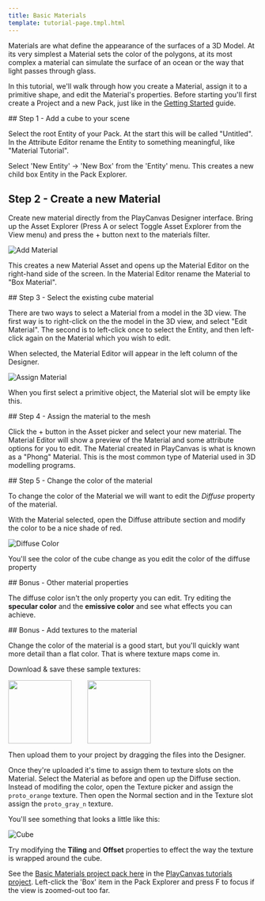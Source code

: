 ```yaml
---
title: Basic Materials
template: tutorial-page.tmpl.html
---
```


Materials are what define the appearance of the surfaces of a 3D Model. At its very simplest a Material sets the color of the polygons, at its most complex a material can simulate the surface of an ocean or the way that light passes through glass.

In this tutorial, we'll walk through how you create a Material, assign it to a primitive shape, and edit the Material's properties. Before starting you'll first create a Project and a new Pack, just like in the [Getting Started][1] guide.

## Step 1 - Add a cube to your scene

Select the root Entity of your Pack. At the start this will be called "Untitled". In the Attribute Editor rename the Entity to something meaningful, like "Material Tutorial".

Select 'New Entity' -> 'New Box' from the 'Entity' menu. This creates a new child box Entity in the Pack Explorer.

## Step 2 - Create a new Material

Create new material directly from the PlayCanvas Designer interface. Bring up the Asset Explorer (Press A or select Toggle Asset Explorer from the View menu) and press the + button next to the materials filter.

![Add Material][2]

This creates a new Material Asset and opens up the Material Editor on the right-hand side of the screen. In the Material Editor rename the Material to "Box Material".

## Step 3 - Select the existing cube material

There are two ways to select a Material from a model in the 3D view. The first way is to right-click on the the model in the 3D view, and select "Edit Material". The second is to left-click once to select the Entity, and then left-click again on the Material which you wish to edit.

When selected, the Material Editor will appear in the left column of the Designer.

![Assign Material][3]

When you first select a primitive object, the Material slot will be empty like this.

## Step 4 - Assign the material to the mesh

Click the + button in the Asset picker and select your new material. The Material Editor will show a preview of the Material and some attribute options for you to edit. The Material created in PlayCanvas is what is known as a "Phong" Material. This is the most common type of Material used in 3D modelling programs.

## Step 5 - Change the color of the material

To change the color of the Material we will want to edit the *Diffuse* property of the material.

With the Material selected, open the Diffuse attribute section and modify the color to be a nice shade of red.

![Diffuse Color][4]

You'll see the color of the cube change as you edit the color of the diffuse property

## Bonus - Other material properties

The diffuse color isn't the only property you can edit. Try editing the **specular color** and the **emissive color** and see what effects you can achieve.

## Bonus - Add textures to the material

Change the color of the material is a good start, but you'll quickly want more detail than a flat color. That is where texture maps come in.

Download & save these sample textures:

<a href="/downloads/proto_orange.png"><img style="float:left; margin-right: 32px;" src="/downloads/proto_orange.png" width="128px"/></a>
<a href="/downloads/proto_gray_n.png"><img src="/downloads/proto_gray_n.png" width="128px"/></a>

Then upload them to your project by dragging the files into the Designer.

Once they're uploaded it's time to assign them to texture slots on the Material. Select the Material as before and open up the Diffuse section. Instead of modifing the color, open the Texture picker and assign the `proto_orange` texture. Then open the Normal section and in the Texture slot assign the `proto_gray_n` texture.

You'll see something that looks a little like this:

![Cube][5]

Try modifying the **Tiling** and **Offset** properties to effect the way the texture is wrapped around the cube.

See the [Basic Materials project pack here][6] in the [PlayCanvas tutorials project][7]. Left-click the 'Box' item in the Pack Explorer and press F to focus if the view is zoomed-out too far.

[1]: /getting-started
[2]: /images/content_creation/add_material.png
[3]: /images/content_creation/assign_material.png
[4]: /images/content_creation/material_editor.png
[5]: /images/content_creation/diffuse_normal_cube.jpg
[6]: http://playcanvas.com/designer/186/scene/339076
[7]: https://playcanvas.com/project/186/overview/tutorials
